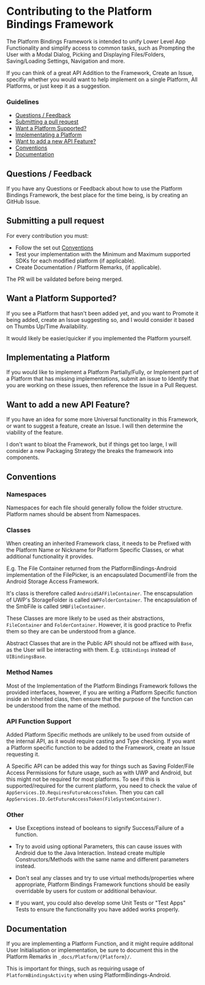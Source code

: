 # Contributing to the Platform Bindings Framework

The Platform Bindings Framework is intended to unify Lower Level App Functionality and simplify access to common tasks, such as Prompting the User with a Modal Dialog, Picking and Displaying Files/Folders, Saving/Loading Settings, Navigation and more.

If you can think of a great API Addition to the Framework, Create an Issue, specifiy whether you would want to help implement on a single Platform, All Platforms, or just keep it as a suggestion.

### Guidelines
 - [Questions / Feedback](#questions-feedback)
 - [Submitting a pull request](#submitting-a-pull-request)
 - [Want a Platform Supported?](#want-a-platform-supported)
 - [Implementating a Platform](#implementating-a-platform)
 - [Want to add a new API Feature?](#want-to-add-a-new-api-feature)
 - [Conventions](#conventions)
 - [Documentation](#documentation)

## Questions / Feedback

If you have any Questions or Feedback about how to use the Platform Bindings Framework, the best place for the time being, is by creating an GitHub Issue.

## Submitting a pull request

For every contribution you must:

* Follow the set out [Conventions](#conventions)
* Test your implementation with the Minimum and Maximum supported SDKs for each modified platform (if applicable).
* Create Documentation / Platform Remarks, (if applicable).

The PR will be vaildated before being merged.

## Want a Platform Supported?

If you see a Platform that hasn't been added yet, and you want to Promote it being added, create an Issue suggesting so, and I would consider it based on Thumbs Up/Time Availability.

It would likely be easier/quicker if you implemented the Platform yourself.

## Implementating a Platform

If you would like to implement a Platform Partially/Fully, or Implement part of a Platform that has missing implementations, submit an issue to Identify that you are working on these issues, then reference the Issue in a Pull Request.

## Want to add a new API Feature?

If you have an idea for some more Universal functionality in this Framework, or want to suggest a feature, create an Issue. I will then determine the viability of the feature. 

I don't want to bloat the Framework, but if things get too large, I will consider a new Packaging Strategy the breaks the framework into components.

## Conventions

### Namespaces

Namespaces for each file should generally follow the folder structure. Platform names should be absent from Namespaces.

### Classes

When creating an inherited Framework class, it needs to be Prefixed with the Platform Name or Nickname for Platform Specific Classes, or what additional functionality it provides.

E.g. The File Container returned from the PlatformBindings-Android implementation of the FilePicker, is an encapsulated DocumentFile from the Android Storage Access Framework. 

It's class is therefore called `AndroidSAFFileContainer`.
The enscapsulation of UWP's StorageFolder is called `UWPFolderContainer`.
The encapsulation of the SmbFile is called `SMBFileContainer`.

These Classes are more likely to be used as their abstractions, `FileContainer` and `FolderContainer`. However, it is good practice to Prefix them so they are can be understood from a glance.

Abstract Classes that are in the Public API should not be affixed with `Base`, as the User will be interacting with them. E.g. `UIBindings` instead of `UIBindingsBase`.

### Method Names

Most of the Implementation of the Platform Bindings Framework follows the provided interfaces, however, if you are writing a Platform Specific function inside an Inherited class, then ensure that the purpose of the function can be understood from the name of the method.

### API Function Support

Added Platform Specific methods are unlikely to be used from outside of the internal API, as it would require casting and Type checking. If you want a Platform specific function to be added to the Framework, create an Issue requesting it.

A Specific API can be added this way for things such as Saving Folder/File Access Permissions for future usage, such as with UWP and Android, but this might not be required for most platforms. To see if this is supported/required for the current platform, you need to check the value of `AppServices.IO.RequiresFutureAccessToken`. Then you can call `AppServices.IO.GetFutureAccessToken(FileSystemContainer)`.

### Other

* Use Exceptions instead of booleans to signify Success/Failure of a function.

* Try to avoid using optional Parameters, this can cause issues with Android due to the Java Interaction. Instead create multiple Constructors/Methods with the same name and different parameters instead.

* Don't seal any classes and try to use virtual methods/properties where appropriate, Platform Bindings Framework functions should be easily overridable by users for custom or additional behaviour.

* If you want, you could also develop some Unit Tests or "Test Apps" Tests to ensure the functionality you have added works properly.

## Documentation

If you are implementing a Platform Function, and it might require additonal User Initialisation or implementation, be sure to document this in the Platform Remarks in `_docs/Platform/{Platform}/`.

This is important for things, such as requiring usage of `PlatformBindingsActivity` when using PlatformBindings-Android.